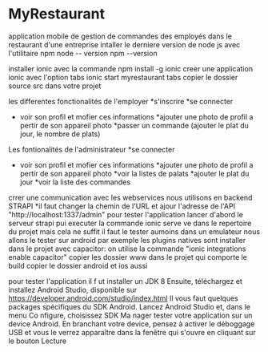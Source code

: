 # MyRestaurant
application mobile de gestion de commandes  des employés dans le restaurant d'une entreprise
intaller le derniere version de  node js avec l'utilitaire npm 
 	node -- version
	npm --version

installer ionic avec la commande 
	npm install -g ionic 
creer une application ionic avec l'option tabs 
  	ionic start myrestaurant tabs
copier le dossier source src dans votre projet

les differentes fonctionalités de l'employer 
*s'inscrire 
*se connecter
* voir son profil et mofier ces informations
*ajouter une photo de profil a pertir de son appareil photo 
*passer un commande (ajouter le plat du jour, le nombre de plats)

Les fontionalités de l'administrateur 
*se connecter
* voir son profil et mofier ces informations
*ajouter une photo de profil a pertir de son appareil photo 
*voir la listes de palats
*ajouter le plat du jour
*voir la liste des commandes
 
crrer une communication avec les webservices 
nous utilisons en backend STRAPI 
*il faut changer la chemin de l'URL et ajour l'adresse de l'API "http://localhost:1337/admin"
pour tester l'application lancer d'abord le serveur strapi
pui executer la commande ionic serve ve dans le repertoire du projet 
mais cela ne suffit il faut le tester aumoins dans un emulateur 
nous allons le tester sur android par exemple 
les plugins natives sont installer dans le projet  avec capacitor: on utilise la commande 
"ionic integrations enable capacitor"
copier les dossier www  dans le projet qui comporte le build 
copier le dossier  android et ios aussi 

pour tester l'application il f	ut installer un JDK 8
Ensuite, téléchargez et installez Android Studio, disponible sur https://developer.android.com/studio/index.html
Il vous faut quelques packages spécifiques du SDK Android.  Lancez Android Studio et, dans le menu Co nfigure, choisissez SDK Ma nager
tester votre application sur un device Android.  En branchant votre device, pensez à activer le déboggage USB et vous le verrez apparaître dans la fenêtre qui s'ouvre en cliquant sur le bouton Lecture 
